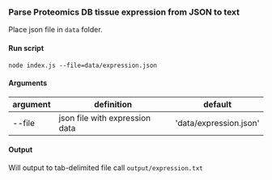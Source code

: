 ### Parse Proteomics DB tissue expression from JSON to text 

Place json file in `data` folder.

#### Run script

```
node index.js --file=data/expression.json
```

#### Arguments

| argument | definition                     | default              |
|----------|--------------------------------|----------------------|
| --file   | json file with expression data | 'data/expression.json' |

#### Output

Will output to tab-delimited file call `output/expression.txt`